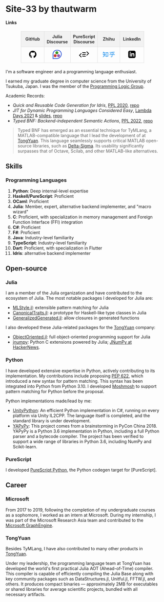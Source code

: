 
# Site-33 by thautwarm

<style>
table {
    width: 80%;                /* Set the width of the table */
    margin: 20px auto;         /* Center the table on the page */
    border-collapse: collapse; /* Collapse borders between cells */
}

th, td {
    border: 1px solid #ddd;    /* Add a border to each cell */
    padding: 8px;              /* Padding inside each cell */
    text-align: left;          /* Align text to the left */
}

td {
    width: 20%;                /* Set the width of the table data cells */
}
th {
    background-color: #f2f2f2; /* Background color for headers */
    color: #333;               /* Text color for headers */
}

tr:nth-child(even) {
    background-color: #f9f9f9; /* Zebra striping for rows */
}

td:hover {
    background-color: #f1f1f1; /* Highlight row on hover */
}
</style>

**Links**

| GitHub | Julia Discourse | PureScript Discourse | Zhihu | LinkedIn |
|:---:|:---:|:----:|:---:|:---:|
| <a href="https://github.com/thautwarm"><svg xmlns="http://www.w3.org/2000/svg" width="24" height="24" viewBox="0 0 24 24"><path d="M12 0c-6.626 0-12 5.373-12 12 0 5.302 3.438 9.8 8.207 11.387.599.111.793-.261.793-.577v-2.234c-3.338.726-4.033-1.416-4.033-1.416-.546-1.387-1.333-1.756-1.333-1.756-1.089-.745.083-.729.083-.729 1.205.084 1.839 1.237 1.839 1.237 1.07 1.834 2.807 1.304 3.492.997.107-.775.418-1.305.762-1.604-2.665-.305-5.467-1.334-5.467-5.931 0-1.311.469-2.381 1.236-3.221-.124-.303-.535-1.524.117-3.176 0 0 1.008-.322 3.301 1.23.957-.266 1.983-.399 3.003-.404 1.02.005 2.047.138 3.006.404 2.291-1.552 3.297-1.23 3.297-1.23.653 1.653.242 2.874.118 3.176.77.84 1.235 1.911 1.235 3.221 0 4.609-2.807 5.624-5.479 5.921.43.372.823 1.102.823 2.222v3.293c0 .319.192.694.801.576 4.765-1.589 8.199-6.086 8.199-11.386 0-6.627-5.373-12-12-12z"/></svg></a> | [![](./static/julia-discourse.png)](https://discourse.julialang.org/u/thautwarm/summary) | [![](./static/purescript-discourse.png)](https://discourse.purescript.org/u/thautwarm/summary) | <a href="https://www.zhihu.com/people/zhao-wang-hong-xuan"><svg fill="#0f88eb" height="24" viewBox="0 .529 200.285 90.919" width="40" xmlns="http://www.w3.org/2000/svg"><path d="m53.29 80.035 7.32.002 2.41 8.24 13.128-8.24h15.477v-67.98h-38.335zm7.79-60.598h22.756v53.22h-8.73l-8.718 5.473-1.587-5.46-3.72-.012v-53.22zm-14.262 23.725h-16.35c.545-8.467.687-16.12.687-22.955h15.987s.615-7.05-2.68-6.97h-27.655c1.09-4.1 2.46-8.332 4.1-12.708 0 0-7.523 0-10.085 6.74-1.06 2.78-4.128 13.48-9.592 24.41 1.84-.2 7.927-.37 11.512-6.94.66-1.84.785-2.08 1.605-4.54h9.02c0 3.28-.374 20.9-.526 22.95h-16.331c-3.67 0-4.863 7.38-4.863 7.38h20.493c-1.375 15.581-8.755 28.711-22.14 39.091 6.403 1.828 12.784-.29 15.937-3.094 0 0 7.182-6.53 11.12-21.64l16.863 20.294s2.473-8.402-.388-12.496c-2.37-2.788-8.768-10.33-11.496-13.064l-4.57 3.627c1.363-4.368 2.183-8.61 2.46-12.71h19.264s-.027-7.38-2.372-7.38zm128.752-.502c6.51-8.013 14.054-18.302 14.054-18.302s-5.827-4.625-8.556-1.27c-1.874 2.548-11.51 15.063-11.51 15.063l6.012 4.51zm-46.903-18.462c-2.814-2.577-8.096.667-8.096.667s12.35 17.2 12.85 17.953l6.08-4.29s-8.02-11.752-10.83-14.33zm71.323 22.302c-6.18 0-40.908.292-40.953.292v-31.56c1.503 0 3.882-.124 7.14-.376 12.773-.753 21.914-1.25 27.427-1.504 0 0 3.817-8.496-.185-10.45-.96-.37-7.24 1.43-7.24 1.43s-51.63 5.153-72.61 5.64c.5 2.756 2.38 5.336 4.93 6.11 4.16 1.087 7.09.53 15.36.277 7.76-.5 13.65-.76 17.66-.76v31.19h-41.71s.88 6.97 7.97 7.14h33.73v22.16c0 4.364-3.498 6.87-7.65 6.6-4.4.034-8.15-.36-13.027-.566.623 1.24 1.977 4.496 6.035 6.824 3.087 1.502 5.054 2.053 8.13 2.053 9.237 0 14.27-5.4 14.027-14.16v-22.91h38.235c3.026 0 2.72-7.432 2.72-7.432z"/></svg></a> | <a href="https://www.linkedin.com/in/thautwarm/"><svg xmlns="http://www.w3.org/2000/svg" width="24" height="24" viewBox="0 0 24 24"><path d="M19 0h-14c-2.761 0-5 2.239-5 5v14c0 2.761 2.239 5 5 5h14c2.762 0 5-2.239 5-5v-14c0-2.761-2.238-5-5-5zm-11 19h-3v-11h3v11zm-1.5-12.268c-.966 0-1.75-.79-1.75-1.764s.784-1.764 1.75-1.764 1.75.79 1.75 1.764-.783 1.764-1.75 1.764zm13.5 12.268h-3v-5.604c0-3.368-4-3.113-4 0v5.604h-3v-11h3v1.765c1.396-2.586 7-2.777 7 2.476v6.759z"/></svg></a> |

I'm a software engineer and a programming language enthusiast.

I earned my graduate degree in computer science from the University of Tsukuba, Japan. I was the member of the [Programming Logic Group](https://www.logic.cs.tsukuba.ac.jp/index.html).

Academic Records:
- *Quick and Reusable Code Generation for Idris*, [PPL 2020](https://jssst-ppl.org/workshop/2020/program.html), [repo](https://github.com/thautwarm/Quick-Backend)
- *JIT for Dynamic Programming Languages Considered Easy*, [Lambda Days 2021](https://www.lambdadays.org/lambdadays2021/taine-zhao) & [slides](https://www.lambdadays.org/static/upload/media/161673197138855tainezhaojitfordplsconsideredeasy.pdf), [repo](https://github.com/thautwarm/diojit)
- *Typed BNF: Backend-independent Semantic Actions*, [PPL 2022](https://jssst-ppl.org/workshop/2022/program), [repo](https://github.com/thautwarm/Typed-BNF)

> Typed BNF has emerged as an essential technique for TyMLang, a MATLAB-compatible language that I lead the development of at [TongYuan](https://github.com/Suzhou-Tongyuan/). This language seamlessly supports critical MATLAB open-source libraries, such as [Delta-Sigma](https://github.com/Matlab-Toolbox/delta_sigma). Its usability significantly surpasses that of Octave, Scilab, and other MATLAB-like alternatives.

## Skills

### Programming Languages

1. **Python**: Deep internal-level expertise
2. **Haskell/PureScript**: Proficient
3. **OCaml**: Proficient
4. **Julia**: Member, expert, alternative backend implementer, and "macro wizard"
5. **C**: Proficient, with specialization in memory management and Foreign Function Interface (FFI) integration
6. **C#**: Proficient
7. **F#**: Proficient
8. **Java**: Industry-level familiarity
9. **TypeScript**: Industry-level familiarity
10. **Dart**: Proficient, with specialization in Flutter
11. **Idris**: alternative backend implementer

## Open-source

### Julia

I am a member of the Julia organization and have contributed to the ecosystem of Julia. The most notable packages I developed for Julia are:
- [MLStyle.jl](https://github.com/thautwarm/MLStyle.jl): extensible pattern matching for Julia
- [CanonicalTraits.jl](https://github.com/thautwarm/CanonicalTraits.jl): a prototype for Haskell-like type classes in Julia
- [GeneralizedGenerated.jl](https://github.com/JuliaStaging/GeneralizedGenerated.jl): allow closures in generated functions

I also developed these Julia-related packages for the [TongYuan](https://github.com/Suzhou-Tongyuan) company:
- [ObjectOriented.jl](https://github.com/Suzhou-Tongyuan/ObjectOriented.jl): full object-oriented programming support for Julia
- [jnumpy](https://github.com/Suzhou-Tongyuan): Python C extensions powered by Julia; [JNumPy at HackerNews](https://news.ycombinator.com/item?id=32407451).



### Python

I have developed extensive expertise in Python, actively contributing to its implementation. My contributions include proposing [PEP 622](https://peps.python.org/pep-0622/), which introduced a new syntax for pattern matching. This syntax has been integrated into Python from Python 3.10. I developed [Moshmosh](https://github.com/thautwarm/moshmosh) to support pattern matching for Python before the proposal.

Python implementations made/lead by me:

- [UnityPython](https://github.com/thautwarm/Traffy.UnityPython/): An efficient Python implementation in C#, running on every platform via Unity IL2CPP. The language itself is completed, and the standard library is under development.
- [YAPyPy](https://github.com/Xython/YAPyPy): This project comes from a brainstorming in PyCon China 2018. YAPyPy is a Python 3.6 implementation in Python, including a full Python parser and a bytecode compiler. The project has been verified to support a wide range of libraries in Python 3.6, including NumPy and Scikit-learn.

### PureScript

I developed [PureScript Python](https://discourse.purescript.org/t/ann-a-purescript-python-backend/1164), the Python codegen target for [PureScript].

## Career

### Microsoft

From 2017 to 2019, following the completion of my undergraduate courses as a sophomore, I worked as an intern at Microsoft. During my internship, I was part of the Microsoft Research Asia team and contributed to the [Microsoft GraphEngine](http://www.graphengine.io/).

### TongYuan

Besides TyMLang, I have also contributed to many other products in [TongYuan](https://github.com/Suzhou-Tongyuan/).

Under my leadership, the programming language team at TongYuan has developed the world's first practical Julia AOT (Ahead-of-Time) compiler. This compiler is capable of efficiently compiling the Julia Base along with key community packages such as DataStructures.jl, Unitful.jl, FFTW.jl, and others. It produces compact binaries — approximately 2MB for executables or shared libraries for average scientific projects, bundled with all necessary artifacts.
